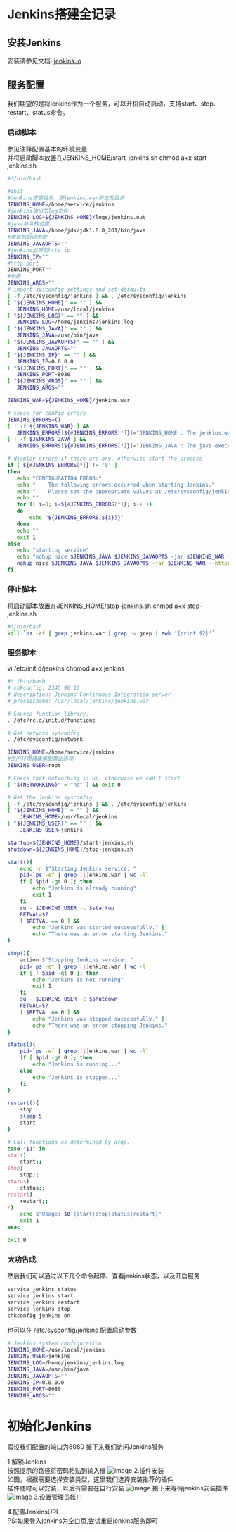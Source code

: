 # Jenkins搭建全记录
## 安装Jenkins
安装请参见文档:
 <a href="https://jenkins.io/doc/pipeline/tour/getting-started/">jenkins.io</a>
## 服务配置
我们期望的是将jenkins作为一个服务，可以开机自动启动，支持start、stop、restart、status命令。
 
### 启动脚本
参见注释配置基本的环境变量  
并将启动脚本放置在JENKINS_HOME/start-jenkins.sh
chmod a+x start-jenkins.sh
 ```bash
#!/bin/bash

#init
#Jenkins安装目录，即jenkins.war所在的目录
JENKINS_HOME=/home/service/jenkins
#jenkins输出的log文件
JENKINS_LOG=${JENKINS_HOME}/logs/jenkins.out
#java命令的位置
JENKINS_JAVA=/home/jdk/jdk1.8.0_201/bin/java
#虚拟机启动参数
JENKINS_JAVAOPTS=""
#jenkins监听的http ip
JENKINS_IP=""
#http port
JENKINS_PORT""
#参数
JENKINS_ARGS=""
# import sysconfig settings and set defaults
[ -f /etc/sysconfig/jenkins ] && . /etc/sysconfig/jenkins
[ "${JENKINS_HOME}" == "" ] &&
    JENKINS_HOME=/usr/local/jenkins
[ "${JENKINS_LOG}" == "" ] &&
    JENKINS_LOG=/home/jenkins/jenkins.log
[ "${JENKINS_JAVA}" == "" ] &&
    JENKINS_JAVA=/usr/bin/java
[ "${JENKINS_JAVAOPTS}" == "" ] &&
    JENKINS_JAVAOPTS=""
[ "${JENKINS_IP}" == "" ] &&
    JENKINS_IP=0.0.0.0
[ "${JENKINS_PORT}" == "" ] &&
    JENKINS_PORT=8080
[ "${JENKINS_ARGS}" == "" ] &&
    JENKINS_ARGS=""

JENKINS_WAR=${JENKINS_HOME}/jenkins.war

# check for config errors
JENKINS_ERRORS=()
[ ! -f ${JENKINS_WAR} ] &&
    JENKINS_ERRORS[${#JENKINS_ERRORS[*]}]="JENKINS_HOME : The jenkins.war could not be found at ${JENKINS_HOME}/jenkins.war"
[ ! -f $JENKINS_JAVA ] &&
    JENKINS_ERRORS[${#JENKINS_ERRORS[*]}]="JENKINS_JAVA : The java executable could not be found at $JENKINS_JAVA"

# display errors if there are any, otherwise start the process
if [ ${#JENKINS_ERRORS[*]} != '0' ]
then
    echo "CONFIGURATION ERROR:"
    echo "    The following errors occurred when starting Jenkins."
    echo "    Please set the appropriate values at /etc/sysconfig/jenkins"
    echo ""
    for (( i=0; i<${#JENKINS_ERRORS[*]}; i++ ))
    do
        echo "${JENKINS_ERRORS[${i}]}"
    done
    echo ""
    exit 1
else
    echo "starting service"
    echo "nohup nice $JENKINS_JAVA $JENKINS_JAVAOPTS -jar $JENKINS_WAR --httpListenAddress=$JENKINS_IP --httpPort=$JENKINS_PORT $> $JENKINS_LOG 2>&1 &"
    nohup nice $JENKINS_JAVA $JENKINS_JAVAOPTS -jar $JENKINS_WAR --httpListenAddress=$JENKINS_IP --httpPort=$JENKINS_PORT $> $JENKINS_LOG 2>&1 &
fi
```
### 停止脚本
将启动脚本放置在JENKINS_HOME/stop-jenkins.sh
chmod a+x stop-jenkins.sh
```bash
#!/bin/bash
kill `ps -ef | grep jenkins.war | grep -v grep | awk '{print $2}'`
```
### 服务脚本
vi /etc/init.d/jenkins
chomod a+x jenkins
```bash
#! /bin/bash
# chkconfig: 2345 90 10
# description: Jenkins Continuous Integration server
# processname: /usr/local/jenkins/jenkins.war

# Source function library.
. /etc/rc.d/init.d/functions

# Get network sysconfig.
. /etc/sysconfig/network

JENKINS_HOME=/home/service/jenkins
#生产环境请谨慎配置此选项
JENKINS_USER=root

# Check that networking is up, otherwise we can't start
[ "${NETWORKING}" = "no" ] && exit 0

# Get the Jenkins sysconfig
[ -f /etc/sysconfig/jenkins ] && . /etc/sysconfig/jenkins
[ "${JENKINS_HOME}" = "" ] &&
    JENKINS_HOME=/usr/local/jenkins
[ "${JENKINS_USER}" == "" ] &&
    JENKINS_USER=jenkins

startup=${JENKINS_HOME}/start-jenkins.sh
shutdown=${JENKINS_HOME}/stop-jenkins.sh

start(){
    echo -n $"Starting Jenkins service: "
    pid=`ps -ef | grep [j]enkins.war | wc -l`
    if [ $pid -gt 0 ]; then
        echo "Jenkins is already running"
        exit 1
    fi
    su - $JENKINS_USER -c $startup
    RETVAL=$?
    [ $RETVAL == 0 ] &&
        echo "Jenkins was started successfully." ||
        echo "There was an error starting Jenkins."
}

stop(){
    action $"Stopping Jenkins service: "
    pid=`ps -ef | grep [j]enkins.war | wc -l`
    if [ ! $pid -gt 0 ]; then
        echo "Jenkins is not running"
        exit 1
    fi
    su - $JENKINS_USER -c $shutdown
    RETVAL=$?
    [ $RETVAL == 0 ] &&
        echo "Jenkins was stopped successfully." ||
        echo "There was an error stopping Jenkins."
}

status(){
    pid=`ps -ef | grep [j]enkins.war | wc -l`
    if [ $pid -gt 0 ]; then
        echo "Jenkins is running..."
    else
        echo "Jenkins is stopped..."
    fi
}

restart(){
    stop
    sleep 5
    start
}

# Call functions as determined by args.
case "$1" in
start)
    start;;
stop)
    stop;;
status)
    status;;
restart)
    restart;;
*)
    echo $"Usage: $0 {start|stop|status|restart}"
    exit 1
esac

exit 0
```
### 大功告成
然后我们可以通过以下几个命令起停、查看jenkins状态，以及开启服务
```bash
service jenkins status
service jenkins start
service jenkins restart
service jenkins stop
chkconfig jenkins on
```
也可以在 /etc/sysconfig/jenkins 配置启动参数
```bash
# Jenkins system configuration
JENKINS_HOME=/usr/local/jenkins
JENKINS_USER=jenkins
JENKINS_LOG=/home/jenkins/jenkins.log
JENKINS_JAVA=/usr/bin/java
JENKINS_JAVAOPTS=""
JENKINS_IP=0.0.0.0
JENKINS_PORT=8080
JENKINS_ARGS=""
```

# 初始化Jenkins
假设我们配置的端口为8080
接下来我们访问Jenkins服务

1.解锁Jenkins  
按照提示的路径将密码粘贴到输入框
![image](https://github.com/silencerv/Ops/blob/master/Jenkins/pics/unlock_jenkins.jpg)
2.插件安装  
如图，根据需要选择安装类型，这里我们选择安装推荐的插件  
插件随时可以安装，以后有需要在自行安装
![image](https://github.com/silencerv/Ops/blob/master/Jenkins/pics/jenkins_plugin_choose.jpg)
接下来等待jenkins安装插件
![image](https://github.com/silencerv/Ops/blob/master/Jenkins/pics/step_up.png)
3.设置管理员帐户

4.配置JenkinsURL  
PS:如果登入jenkins为空白页,尝试重启jenkins服务即可

